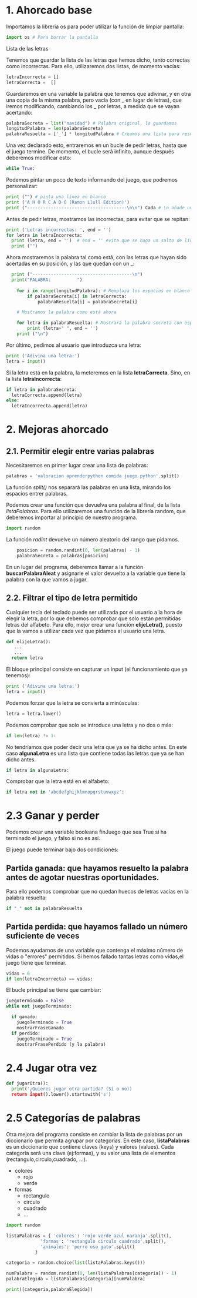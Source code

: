 # 1. Ahorcado base

Importamos la libreria os para poder utilizar la función de limpiar pantalla:

```python
import os # Para borrar la pantalla
```
Lista de las letras

Tenemos que guardar la lista de las letras que hemos dicho, tanto correctas como incorrectas. Para ello, utilizaremos dos listas, de momento vacías:

```python
letraIncorrecta = []
letraCorrecta =  []
```

Guardaremos en una variable la palabra que tenemos que adivinar, y en otra una copia de la misma palabra, pero vacía (con _ en lugar de letras), que iremos modificando, cambiando los _ por letras, a medida que se vayan acertando:

```python
palabraSecreta = list("navidad") # Palabra original, la guardamos 
longitudPalabra = len(palabraSecreta)
palabraResuelta = ['_'] * longitudPalabra # Creamos una lista para resolver con todo "_"  
``` 
Una vez declarado esto, entraremos en un bucle de pedir letras, hasta que el juego termine. De momento, el bucle será infinito, aunque después deberemos modificar esto:

```python
while True:
``` 
Podemos pintar un poco de texto informando del juego, que podremos personalizar:

```python
print ("") # pinta una línea en blanco
print ('A H O R C A D O (Ramon Llull Edition)')
print ("--------------------------------------\n\n") Cada # \n añade un salto de línea
```
Antes de pedir letras, mostramos las incorrectas, para evitar que se repitan:

```python
print ('Letras incorrectas: ', end = '')
for letra in letraIncorrecta:
  print (letra, end = '')  # end = '' evita que se haga un salto de línea despues del print
  print ("") 
```
Ahora mostraremos la palabra tal como está, con las letras que hayan sido acertadas en su posición, y las que quedan con un _:

```python
  print ("--------------------------------------\n")
  print("PALABRA:          ")
    
    for i in range(longitudPalabra): # Remplaza los espacios en blanco por la letra bien escrita
        if palabraSecreta[i] in letraCorrecta:
            palabraResuelta[i] = palabraSecreta[i] 

    # Mostramos la palabra como está ahora

    for letra in palabraResuelta: # Mostrará la palabra secreta con espacios entre letras
        print (letra+" ", end = '')
    print ("\n")

```

Por último, pedimos al usuario que introduzca una letra:    

```python
print ('Adivina una letra:')
letra = input()
```

Si la letra está en la palabra, la meteremos en la lista **letraCorrecta**. Sino, en la lista **letraIncorrecta**:

```python
if letra in palabraSecreta:        
  letraCorrecta.append(letra)
else:
  letraIncorrecta.append(letra)
```

# 2. Mejoras ahorcado

## 2.1. Permitir elegir entre varias palabras

Necesitaremos en primer lugar crear una lista de palabras:

```python
palabras = 'valoracion aprenderpython comida juego python'.split()
```
La función *split()* nos separará las palabras en una lista, mirando los espacios entrer palabras. 

Podemos crear una función que devuelva una palabra al final, de la lista *listaPalabras*. Para ello utilizaremos una función de la librería random, que deberemos importar al principio de nuestro programa.

```python
import random
```

La función *radint* devuelve un número aleatorio del rango que pidamos.
 
```python    
    posicion = random.randint(0, len(palabras) - 1)
    palabraSecreta = palabras[posicion]
```

En un lugar del programa, deberemos llamar a la función **buscarPalabraAleat** y asignarle el valor devuelto a la variable que tiene la palabra con la que vamos a jugar.

## 2.2. Filtrar el tipo de letra permitido

Cualquier tecla del teclado puede ser utilizada por el usuario a la hora de elegir la letra, por lo que debemos comprobar que solo están permitidas letras del alfabeto. Para ello, mejor crear una función **elijeLetra()**, puesto que la vamos a utilizar cada vez que pidamos al usuario una letra.

```python
def elijeLetra():
   ...
   ...
  return letra
```

El bloque principal consiste en capturar un input (el funcionamiento que ya tenemos):

```python
print ('Adivina una letra:')
letra = input()
```
Podemos forzar que la letra se convierta a minúsculas:

```python
letra = letra.lower()
```

Podemos comprobar que solo se introduce una letra y no dos o más:

```python
if len(letra) != 1:
```

No tendríamos que poder decir una letra que ya se ha dicho antes. En este caso **algunaLetra** es una lista que contiene todas las letras que ya se han dicho antes.

```python
if letra in algunaLetra:
```

Comprobar que la letra está en el alfabeto:

```python
if letra not in 'abcdefghijklmnopqrstuvwxyz':
```

# 2.3 Ganar y perder

Podemos crear una variable booleana finJuego que sea True si ha terminado el juego, y falso si no es así.

El juego puede terminar bajo dos condiciones:

## Partida ganada: que hayamos resuelto la palabra antes de agotar nuestras oportunidades.

Para ello podemos comprobar que no quedan huecos de letras vacías en la palabra resuelta:

```python
if "_" not in palabraResuelta
```
## Partida perdida: que hayamos fallado un número suficiente de veces

Podemos ayudarnos de una variable que contenga el máximo número de vidas o "errores" permitidos. Si hemos fallado tantas letras como vidas,el juego tiene que terminar.

```python
vidas = 6
if len(letraIncorrecta) == vidas:
```

El bucle principal se tiene que cambiar:

```python
juegoTerminado = False
while not juegoTerminado:

  if ganado:
    juegoTerminado = True
    mostrarFraseGanado
  if perdido:
    juegoTerminado = True
    mostrarFrasePerdido (y la palabra)
```    

# 2.4 Jugar otra vez

```python
def jugarOtra():
  print('¿Quieres jugar otra partida? (Sí o no))
  return input().lower().startswith('s')
```
 
# 2.5 Categorías de palabras

Otra mejora del programa consiste en cambiar la lista de palabras por un diccionario que permita agrupar por categorías. En este caso, **listaPalabras** es un diccionario que contiene claves (keys) y valores (values). Cada categoría será una clave (ej:formas), y su valor una lista de elementos (rectangulo,circulo,cuadrado, ...).

- colores
  - rojo
  - verde
- formas
  - rectangulo
  - circulo
  - cuadrado
  - ...

```python
import random

listaPalabras = { 'colores': 'rojo verde azul naranja'.split(),
             'formas': 'rectangulo circulo cuadrado'.split(),
             'animales': 'perro oso gato'.split()
           }

categoria = random.choice(list(listaPalabras.keys()))

numPalabra = random.randint(0, len(listaPalabras[categoria]) - 1)
palabraElegida = listaPalabras[categoria][numPalabra]

print([categoria,palabraElegida])
```
